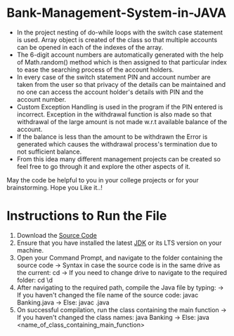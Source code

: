 # Bank-Management-System-in-JAVA
* In the project nesting of do-while loops with the switch case statement is used. Array object is created of the class so that multiple accounts can be opened in each of the indexes of the array.
* The 6-digit account numbers are automatically generated with the help of Math.random() method which is then assigned to that particular index to ease the searching process of the account holders.
* In every case of the switch statement PIN and account number are taken from the user so that privacy of the details can be maintained and no one can access the account holder's details with PIN and the account number.
* Custom Exception Handling is used in the program if the PIN entered is incorrect. Exception in the withdrawal function is also made so that withdrawal of the large amount is not made w.r.t available balance of the account.
* If the balance is less than the amount to be withdrawn the Error is generated which causes the withdrawal process's termination due to not sufficient balance.
* From this idea many different management projects can be created so feel free to go through it and explore the other aspects of it.

May the code be helpful to you in your college projects or for your brainstorming.
Hope you Like it..!

# Instructions to Run the File
1. Download the [Source Code](https://github.com/AniruddhSalvi/Bank-Management-System-in-JAVA/blob/main/Banking.java)
2. Ensure that you have installed the latest [JDK](https://www.oracle.com/java/technologies/downloads/) or its LTS version on your machine.
3. Open your Command Prompt, and navigate to the folder containing the source code
-> Syntax in case the source code is in the same drive as the current: cd <path>
-> If you need to change drive to navigate to the required folder: cd \d <path>
4. After navigating to the required path, compile the Java file by typing:
-> If you haven't changed the file name of the source code: javac Banking.java
-> Else: javac <filename>.java
5. On successful compilation, run the class containing the main function
-> If you haven't changed the class names: java Banking
-> Else: java <name_of_class_containing_main_function>
